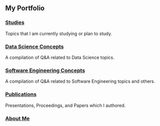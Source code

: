 ## My Portfolio

### [Studies](studies.md)
Topics that I am currently studying or plan to study.

### [Data Science Concepts](DSconcepts.md)
A compilation of Q&A related to Data Science topics.

### [Software Engineering Concepts](SEconcepts.md)
A compilation of Q&A related to Software Engineering topics and others.

### [Publications](publications.md)
Presentations, Proceedings, and Papers which I authored.

### [About Me](aboutme.md)
